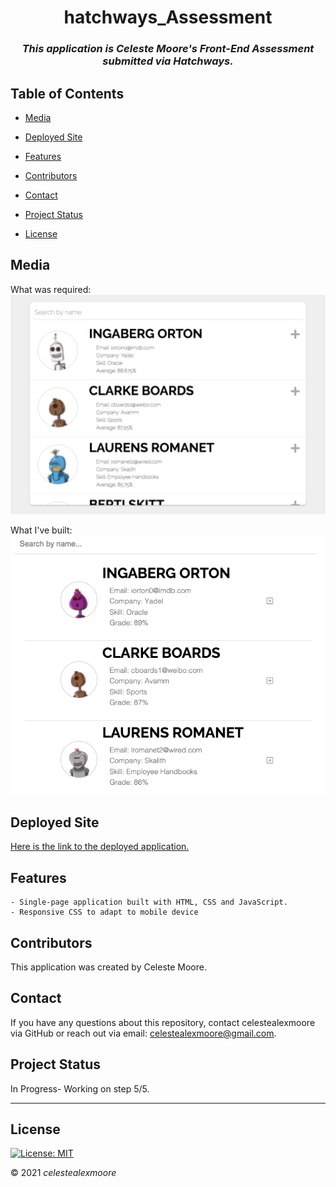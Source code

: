 <div align="center">

# hatchways_Assessment

### _This application is Celeste Moore's Front-End Assessment submitted via Hatchways._
</div>

## Table of Contents

- [Media](#Media)

- [Deployed Site](#deployed-site)

- [Features](#Features)

- [Contributors](#Contributors)

- [Contact](#Contact)

- [Project Status](#project-status)

- [License](#License)

## Media

What was required:  
![Photo 1](./assets/photos/exampleImage.png)

What I've built:  
![Photo 1](./assets/photos/exampleImage2.png)

## Deployed Site

   [Here is the link to the deployed application.](https://celestealexmoore.github.io/hatchways_Assessment/)

## Features
    - Single-page application built with HTML, CSS and JavaScript.
    - Responsive CSS to adapt to mobile device

## Contributors

This application was created by Celeste Moore.

## Contact

If you have any questions about this repository, contact celestealexmoore via GitHub or reach out via email:
celestealexmoore@gmail.com.

## Project Status

In Progress- Working on step 5/5.

---

## License

[![License: MIT](https://img.shields.io/badge/License-MIT-blueviolet.svg)](https://opensource.org/licenses/MIT)

© 2021 _celestealexmoore_